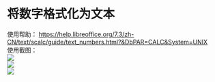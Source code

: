 # 将数字格式化为文本  
使用帮助： https://help.libreoffice.org/7.3/zh-CN/text/scalc/guide/text_numbers.html?&DbPAR=CALC&System=UNIX  
使用截图：  
![](https://github.com/GICEGreenIce/WORK-PLCT20221009-15/blob/main/Calc/screenshots/%E6%95%B0%E5%AD%97%E6%96%87%E6%9C%AC%E5%8C%96.jpeg)  
![](https://github.com/GICEGreenIce/WORK-PLCT20221009-15/blob/main/Calc/screenshots/%E6%95%B0%E5%AD%97%E6%96%87%E6%9C%AC%E5%8C%962.jpeg)  
![](https://github.com/GICEGreenIce/WORK-PLCT20221009-15/blob/main/Calc/screenshots/%E6%95%B0%E5%AD%97%E6%96%87%E6%9C%AC%E5%8C%963.jpeg) 
